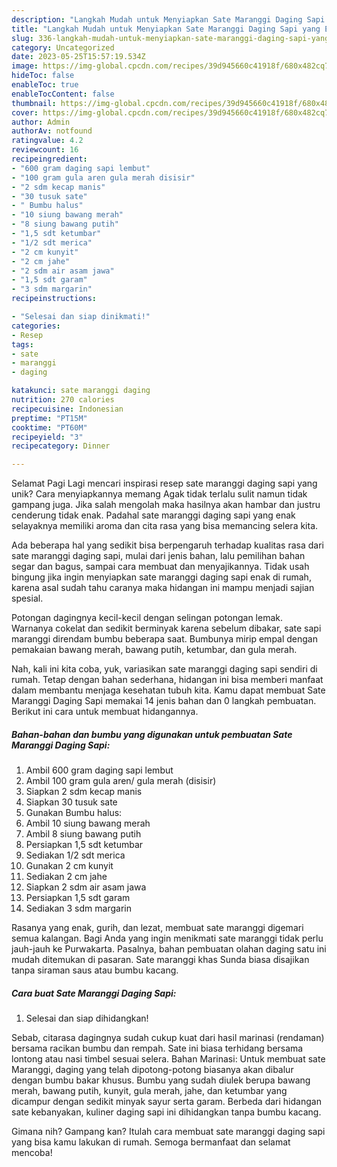 ```yaml
---
description: "Langkah Mudah untuk Menyiapkan Sate Maranggi Daging Sapi yang Enak, Enak"
title: "Langkah Mudah untuk Menyiapkan Sate Maranggi Daging Sapi yang Enak, Enak"
slug: 336-langkah-mudah-untuk-menyiapkan-sate-maranggi-daging-sapi-yang-enak-enak
category: Uncategorized
date: 2023-05-25T15:57:19.534Z
image: https://img-global.cpcdn.com/recipes/39d945660c41918f/680x482cq70/sate-maranggi-daging-sapi-foto-resep-utama.jpg
hideToc: false
enableToc: true
enableTocContent: false
thumbnail: https://img-global.cpcdn.com/recipes/39d945660c41918f/680x482cq70/sate-maranggi-daging-sapi-foto-resep-utama.jpg
cover: https://img-global.cpcdn.com/recipes/39d945660c41918f/680x482cq70/sate-maranggi-daging-sapi-foto-resep-utama.jpg
author: Admin
authorAv: notfound
ratingvalue: 4.2
reviewcount: 16
recipeingredient:
- "600 gram daging sapi lembut"
- "100 gram gula aren gula merah disisir"
- "2 sdm kecap manis"
- "30 tusuk sate"
- " Bumbu halus"
- "10 siung bawang merah"
- "8 siung bawang putih"
- "1,5 sdt ketumbar"
- "1/2 sdt merica"
- "2 cm kunyit"
- "2 cm jahe"
- "2 sdm air asam jawa"
- "1,5 sdt garam"
- "3 sdm margarin"
recipeinstructions:

- "Selesai dan siap dinikmati!"
categories:
- Resep
tags:
- sate
- maranggi
- daging

katakunci: sate maranggi daging 
nutrition: 270 calories
recipecuisine: Indonesian
preptime: "PT15M"
cooktime: "PT60M"
recipeyield: "3"
recipecategory: Dinner

---
```



Selamat Pagi Lagi mencari inspirasi resep sate maranggi daging sapi yang unik? Cara menyiapkannya memang Agak tidak terlalu sulit namun tidak gampang juga. Jika salah mengolah maka hasilnya akan hambar dan justru cenderung tidak enak. Padahal sate maranggi daging sapi yang enak selayaknya memiliki aroma dan cita rasa yang bisa memancing selera kita.


Ada beberapa hal yang sedikit bisa berpengaruh terhadap kualitas rasa dari sate maranggi daging sapi, mulai dari jenis bahan, lalu pemilihan bahan segar dan bagus, sampai cara membuat dan menyajikannya. Tidak usah bingung jika ingin menyiapkan sate maranggi daging sapi enak di rumah, karena asal sudah tahu caranya maka hidangan ini mampu menjadi sajian spesial.

Potongan dagingnya kecil-kecil dengan selingan potongan lemak. Warnanya cokelat dan sedikit berminyak karena sebelum dibakar, sate sapi maranggi direndam bumbu beberapa saat. Bumbunya mirip empal dengan pemakaian bawang merah, bawang putih, ketumbar, dan gula merah.


Nah, kali ini kita coba, yuk, variasikan sate maranggi daging sapi sendiri di rumah. Tetap dengan bahan sederhana, hidangan ini bisa memberi manfaat dalam membantu menjaga kesehatan tubuh kita. Kamu dapat membuat Sate Maranggi Daging Sapi memakai 14 jenis bahan dan 0 langkah pembuatan. Berikut ini cara untuk membuat hidangannya.

<!--inarticleads1-->

##### Bahan-bahan dan bumbu yang digunakan untuk pembuatan Sate Maranggi Daging Sapi:

1. Ambil 600 gram daging sapi lembut
1. Ambil 100 gram gula aren/ gula merah (disisir)
1. Siapkan 2 sdm kecap manis
1. Siapkan 30 tusuk sate
1. Gunakan  Bumbu halus:
1. Ambil 10 siung bawang merah
1. Ambil 8 siung bawang putih
1. Persiapkan 1,5 sdt ketumbar
1. Sediakan 1/2 sdt merica
1. Gunakan 2 cm kunyit
1. Sediakan 2 cm jahe
1. Siapkan 2 sdm air asam jawa
1. Persiapkan 1,5 sdt garam
1. Sediakan 3 sdm margarin


Rasanya yang enak, gurih, dan lezat, membuat sate maranggi digemari semua kalangan. Bagi Anda yang ingin menikmati sate maranggi tidak perlu jauh-jauh ke Purwakarta. Pasalnya, bahan pembuatan olahan daging satu ini mudah ditemukan di pasaran. Sate maranggi khas Sunda biasa disajikan tanpa siraman saus atau bumbu kacang. 

<!--inarticleads2-->

##### Cara buat Sate Maranggi Daging Sapi:


1. Selesai dan siap dihidangkan!

Sebab, citarasa dagingnya sudah cukup kuat dari hasil marinasi (rendaman) bersama racikan bumbu dan rempah. Sate ini biasa terhidang bersama lontong atau nasi timbel sesuai selera. Bahan Marinasi: Untuk membuat sate Maranggi, daging yang telah dipotong-potong biasanya akan dibalur dengan bumbu bakar khusus. Bumbu yang sudah diulek berupa bawang merah, bawang putih, kunyit, gula merah, jahe, dan ketumbar yang dicampur dengan sedikit minyak sayur serta garam. Berbeda dari hidangan sate kebanyakan, kuliner daging sapi ini dihidangkan tanpa bumbu kacang. 

Gimana nih? Gampang kan? Itulah cara membuat sate maranggi daging sapi yang bisa kamu lakukan di rumah. Semoga bermanfaat dan selamat mencoba!
